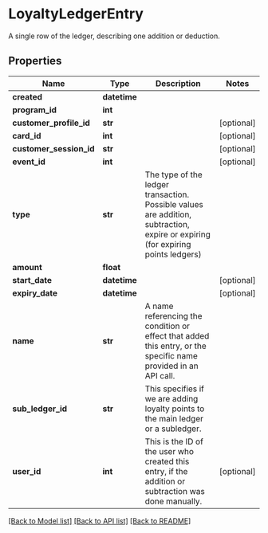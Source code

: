 # LoyaltyLedgerEntry

A single row of the ledger, describing one addition or deduction.
## Properties
Name | Type | Description | Notes
------------ | ------------- | ------------- | -------------
**created** | **datetime** |  | 
**program_id** | **int** |  | 
**customer_profile_id** | **str** |  | [optional] 
**card_id** | **int** |  | [optional] 
**customer_session_id** | **str** |  | [optional] 
**event_id** | **int** |  | [optional] 
**type** | **str** | The type of the ledger transaction. Possible values are addition, subtraction, expire or expiring (for expiring points ledgers)  | 
**amount** | **float** |  | 
**start_date** | **datetime** |  | [optional] 
**expiry_date** | **datetime** |  | [optional] 
**name** | **str** | A name referencing the condition or effect that added this entry, or the specific name provided in an API call. | 
**sub_ledger_id** | **str** | This specifies if we are adding loyalty points to the main ledger or a subledger. | 
**user_id** | **int** | This is the ID of the user who created this entry, if the addition or subtraction was done manually. | [optional] 

[[Back to Model list]](../README.md#documentation-for-models) [[Back to API list]](../README.md#documentation-for-api-endpoints) [[Back to README]](../README.md)


